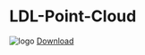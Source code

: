 # LDL-Point-Cloud
![logo](https://user-images.githubusercontent.com/82630423/158313826-f1db3e85-b836-4aa8-a909-75112c4bf65f.jpg)
[Download](https://drive.google.com/drive/folders/1zKBBehZvpZFajjWRwyTJY4CEYtFKlJwz?usp=sharing)
